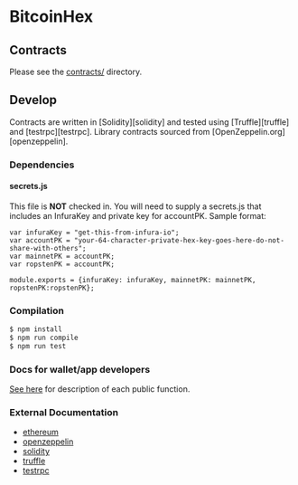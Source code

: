 
# BitcoinHex

## Contracts
Please see the [contracts/](contracts) directory.

## Develop
Contracts are written in [Solidity][solidity] and tested using [Truffle][truffle] and [testrpc][testrpc]. Library contracts sourced from [OpenZeppelin.org][openzeppelin].

### Dependencies
#### secrets.js
This file is **NOT** checked in. You will need to supply a secrets.js that includes an InfuraKey and private key for accountPK. 
Sample format:
```
var infuraKey = "get-this-from-infura-io";
var accountPK = "your-64-character-private-hex-key-goes-here-do-not-share-with-others";
var mainnetPK = accountPK;
var ropstenPK = accountPK;

module.exports = {infuraKey: infuraKey, mainnetPK: mainnetPK, ropstenPK:ropstenPK};

```

### Compilation
```bash
$ npm install
$ npm run compile
$ npm run test
```

### Docs for wallet/app developers
[See here](ABI.md) for description of each public function.

### External Documentation
- [ethereum](https://www.ethereum.org/)
- [openzeppelin](https://openzeppelin.org/)
- [solidity](https://solidity.readthedocs.io/)
- [truffle](http://truffleframework.com/)
- [testrpc](https://github.com/ethereumjs/testrpc)
